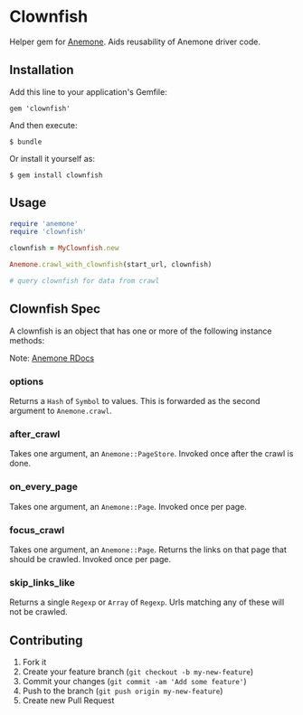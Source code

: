 # Clownfish

Helper gem for [Anemone](http://anemone.rubyforge.org/). Aids reusability of Anemone driver code.

## Installation

Add this line to your application's Gemfile:

    gem 'clownfish'

And then execute:

    $ bundle

Or install it yourself as:

    $ gem install clownfish

## Usage

```ruby
require 'anemone'
require 'clownfish'

clownfish = MyClownfish.new

Anemone.crawl_with_clownfish(start_url, clownfish)

# query clownfish for data from crawl
```

## Clownfish Spec

A clownfish is an object that has one or more of the following instance methods:

Note: [Anemone RDocs](http://anemone.rubyforge.org/doc/index.html)

### options

Returns a `Hash` of `Symbol` to values. This is forwarded as the second argument to `Anemone.crawl`.

### after_crawl

Takes one argument, an `Anemone::PageStore`. Invoked once after the crawl is done.

### on_every_page

Takes one argument, an `Anemone::Page`. Invoked once per page.

### focus_crawl

Takes one argument, an `Anemone::Page`. Returns the links on that page that should be crawled. Invoked once per page.

### skip_links_like

Returns a single `Regexp` or `Array` of `Regexp`. Urls matching any of these will not be crawled.

## Contributing

1. Fork it
2. Create your feature branch (`git checkout -b my-new-feature`)
3. Commit your changes (`git commit -am 'Add some feature'`)
4. Push to the branch (`git push origin my-new-feature`)
5. Create new Pull Request
